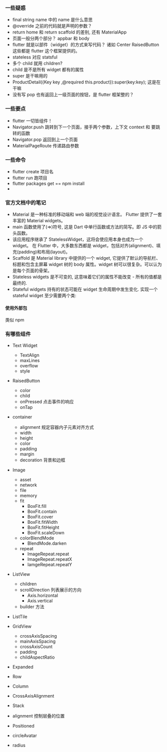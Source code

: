 ### 一些疑惑

- final string name 中的 name 是什么意思
- @override 之前的代码就是声明的参数？
- return home 和 return scaffold 的差别, 还有 MaterialApp
- 页面一般分两个部分？ appbar 和 body
- flutter 就是以部件（widget）的方式来写代码？
  诸如 Center RaisedButton 这些都是 flutter 这个框架提供的。
- stateless 对应 statsful
- 多个 child 就用 children?
- child 是不是所有 widget 都有的属性
- super 是干嘛用的
- ProductDetail({Key key ,@required this.product}):super(key:key);
  这是在干嘛
- 没有写 pop 也有返回上一级页面的按钮，是 flutter 框架整的？

### 一些要点

- flutter 一切皆组件！
- Navigator.push 跳转到下一个页面，接手两个参数，上下文 context 和 要跳转的函数
- Navigator.pop 返回到上一个页面
- MaterialPageRoute 传递路由参数

### 一些命令

- flutter create 项目名
- flutter run 跑项目
- flutter packages get == npm install
-

### 官方文档中的笔记

- Material 是一种标准的移动端和 web 端的视觉设计语言。 Flutter 提供了一套丰富的 Material widgets。
- main 函数使用了(=>)符号, 这是 Dart 中单行函数或方法的简写。即 JS 中的箭头函数。
- 该应用程序继承了 StatelessWidget，这将会使应用本身也成为一个 widget。 在 Flutter 中，大多数东西都是 widget，包括对齐(alignment)、填充(padding)和布局(layout)。
- Scaffold 是 Material library 中提供的一个 widget, 它提供了默认的导航栏、标题和包含主屏幕 widget 树的 body 属性。widget 树可以很复杂。可以认为是每个页面的骨架。
- Stateless widgets 是不可变的, 这意味着它们的属性不能改变 - 所有的值都是最终的.
- Stateful widgets 持有的状态可能在 widget 生命周期中发生变化. 实现一个 stateful widget 至少需要两个类:

#### 使用外部包

类似 npm

### 有哪些组件

- Text Widget

  - TextAlign
  - maxLines
  - overflow
  - style

- RaisedButton

  - color
  - child
  - onPressed 点击事件的响应
  - onTap

- container

  - alignment 规定容器内子元素对齐方式
  - width
  - height
  - color
  - padding
  - margin
  - decoration 背景和边框

- Image

  - asset
  - network
  - file
  - memory
  - fit
    - BoxFit.fill
    - BoxFit.contain
    - BoxFit.cover
    - BoxFit.fitWidth
    - BoxFit.fitHeight
    - BoxFit.scaleDown
  - colorBlendMode
    - BlendMode.darken
  - repeat
    - ImageRepeat.repeat
    - ImageRepeat.repeatX
    - IamgeRepeat.repeatY

- ListView

  - children
  - scrollDirection 列表展示的方向
    - Axis.horizontal
    - Axis.vertical
  - builder 方法

- ListTile

- GridView

  - crossAxisSpacing
  - mainAxisSpacing
  - crossAxisCount
  - padding
  - childAspectRatio

- Expanded

- Row

- Column
- CrossAxisAlignment

- Stack
- alignment 控制层叠的位置

- Positioned
- circleAvatar
- radius

